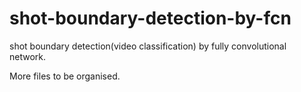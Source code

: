 # shot-boundary-detection-by-fcn
shot boundary detection(video classification) by fully convolutional network. 

More files to be organised.
